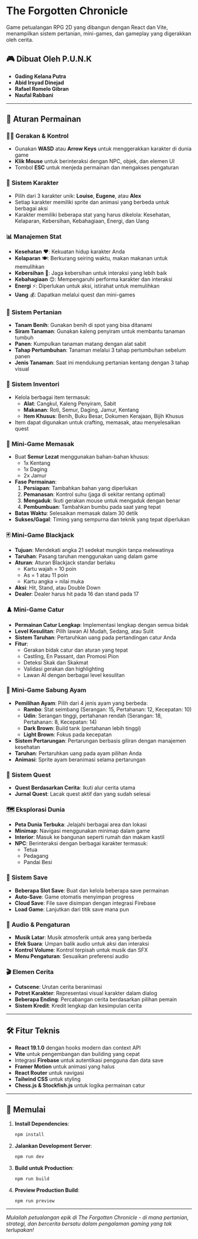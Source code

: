 # The Forgotten Chronicle

Game petualangan RPG 2D yang dibangun dengan React dan Vite, menampilkan sistem pertanian, mini-games, dan gameplay yang digerakkan oleh cerita.

## 🎮 Dibuat Oleh P.U.N.K

- **Gading Kelana Putra**
- **Abid Irsyad Dinejad**
- **Rafael Romelo Gibran**
- **Naufal Rabbani**

---

## 🎯 Aturan Permainan

### 🏃‍♂️ **Gerakan & Kontrol**
- Gunakan **WASD** atau **Arrow Keys** untuk menggerakkan karakter di dunia game
- **Klik Mouse** untuk berinteraksi dengan NPC, objek, dan elemen UI
- Tombol **ESC** untuk menjeda permainan dan mengakses pengaturan

### 👤 **Sistem Karakter**
- Pilih dari 3 karakter unik: **Louise**, **Eugene**, atau **Alex**
- Setiap karakter memiliki sprite dan animasi yang berbeda untuk berbagai aksi
- Karakter memiliki beberapa stat yang harus dikelola: Kesehatan, Kelaparan, Kebersihan, Kebahagiaan, Energi, dan Uang

### 📊 **Manajemen Stat**
- **Kesehatan** ❤️: Kekuatan hidup karakter Anda
- **Kelaparan** 🍽️: Berkurang seiring waktu, makan makanan untuk memulihkan
- **Kebersihan** 🧼: Jaga kebersihan untuk interaksi yang lebih baik
- **Kebahagiaan** 😊: Mempengaruhi performa karakter dan interaksi
- **Energi** ⚡: Diperlukan untuk aksi, istirahat untuk memulihkan
- **Uang** 💰: Dapatkan melalui quest dan mini-games

### 🌱 **Sistem Pertanian**
- **Tanam Benih**: Gunakan benih di spot yang bisa ditanami
- **Siram Tanaman**: Gunakan kaleng penyiram untuk membantu tanaman tumbuh
- **Panen**: Kumpulkan tanaman matang dengan alat sabit
- **Tahap Pertumbuhan**: Tanaman melalui 3 tahap pertumbuhan sebelum panen
- **Jenis Tanaman**: Saat ini mendukung pertanian kentang dengan 3 tahap visual

### 🎒 **Sistem Inventori**
- Kelola berbagai item termasuk:
  - **Alat**: Cangkul, Kaleng Penyiram, Sabit
  - **Makanan**: Roti, Semur, Daging, Jamur, Kentang
  - **Item Khusus**: Benih, Buku Besar, Dokumen Kerajaan, Bijih Khusus
- Item dapat digunakan untuk crafting, memasak, atau menyelesaikan quest

### 🍳 **Mini-Game Memasak**
- Buat **Semur Lezat** menggunakan bahan-bahan khusus:
  - 1x Kentang
  - 1x Daging  
  - 2x Jamur
- **Fase Permainan**:
  1. **Persiapan**: Tambahkan bahan yang diperlukan
  2. **Pemanasan**: Kontrol suhu (jaga di sekitar rentang optimal)
  3. **Mengaduk**: Ikuti gerakan mouse untuk mengaduk dengan benar
  4. **Pembumbuan**: Tambahkan bumbu pada saat yang tepat
- **Batas Waktu**: Selesaikan memasak dalam 30 detik
- **Sukses/Gagal**: Timing yang sempurna dan teknik yang tepat diperlukan

### 🃏 **Mini-Game Blackjack**
- **Tujuan**: Mendekati angka 21 sedekat mungkin tanpa melewatinya
- **Taruhan**: Pasang taruhan menggunakan uang dalam game
- **Aturan**: Aturan Blackjack standar berlaku
  - Kartu wajah = 10 poin
  - As = 1 atau 11 poin
  - Kartu angka = nilai muka
- **Aksi**: Hit, Stand, atau Double Down
- **Dealer**: Dealer harus hit pada 16 dan stand pada 17

### ♟️ **Mini-Game Catur**
- **Permainan Catur Lengkap**: Implementasi lengkap dengan semua bidak
- **Level Kesulitan**: Pilih lawan AI Mudah, Sedang, atau Sulit
- **Sistem Taruhan**: Pertaruhkan uang pada pertandingan catur Anda
- **Fitur**:
  - Gerakan bidak catur dan aturan yang tepat
  - Castling, En Passant, dan Promosi Pion
  - Deteksi Skak dan Skakmat
  - Validasi gerakan dan highlighting
  - Lawan AI dengan berbagai level kesulitan

### 🐓 **Mini-Game Sabung Ayam**
- **Pemilihan Ayam**: Pilih dari 4 jenis ayam yang berbeda:
  - **Rambo**: Stat seimbang (Serangan: 15, Pertahanan: 12, Kecepatan: 10)
  - **Udin**: Serangan tinggi, pertahanan rendah (Serangan: 18, Pertahanan: 8, Kecepatan: 14)
  - **Dark Brown**: Build tank (pertahanan lebih tinggi)
  - **Light Brown**: Fokus pada kecepatan
- **Sistem Pertarungan**: Pertarungan berbasis giliran dengan manajemen kesehatan
- **Taruhan**: Pertaruhkan uang pada ayam pilihan Anda
- **Animasi**: Sprite ayam beranimasi selama pertarungan

### 📜 **Sistem Quest**
- **Quest Berdasarkan Cerita**: Ikuti alur cerita utama
- **Jurnal Quest**: Lacak quest aktif dan yang sudah selesai

### 🗺️ **Eksplorasi Dunia**
- **Peta Dunia Terbuka**: Jelajahi berbagai area dan lokasi
- **Minimap**: Navigasi menggunakan minimap dalam game
- **Interior**: Masuk ke bangunan seperti rumah dan makam kastil
- **NPC**: Berinteraksi dengan berbagai karakter termasuk:
  - Tetua
  - Pedagang
  - Pandai Besi

### 💾 **Sistem Save**
- **Beberapa Slot Save**: Buat dan kelola beberapa save permainan
- **Auto-Save**: Game otomatis menyimpan progress
- **Cloud Save**: File save disimpan dengan integrasi Firebase
- **Load Game**: Lanjutkan dari titik save mana pun

### 🎵 **Audio & Pengaturan**
- **Musik Latar**: Musik atmosferik untuk area yang berbeda
- **Efek Suara**: Umpan balik audio untuk aksi dan interaksi
- **Kontrol Volume**: Kontrol terpisah untuk musik dan SFX
- **Menu Pengaturan**: Sesuaikan preferensi audio

### 🎬 **Elemen Cerita**
- **Cutscene**: Urutan cerita beranimasi
- **Potret Karakter**: Representasi visual karakter dalam dialog
- **Beberapa Ending**: Percabangan cerita berdasarkan pilihan pemain
- **Sistem Kredit**: Kredit lengkap dan kesimpulan cerita

---

## 🛠️ **Fitur Teknis**

- **React 19.1.0** dengan hooks modern dan context API
- **Vite** untuk pengembangan dan building yang cepat
- Integrasi **Firebase** untuk autentikasi pengguna dan data save
- **Framer Motion** untuk animasi yang halus
- **React Router** untuk navigasi
- **Tailwind CSS** untuk styling
- **Chess.js & Stockfish.js** untuk logika permainan catur

---

## 🚀 **Memulai**

1. **Install Dependencies**:
   ```bash
   npm install
   ```

2. **Jalankan Development Server**:
   ```bash
   npm run dev
   ```

3. **Build untuk Production**:
   ```bash
   npm run build
   ```

4. **Preview Production Build**:
   ```bash
   npm run preview
   ```

---

*Mulailah petualangan epik di The Forgotten Chronicle - di mana pertanian, strategi, dan bercerita bersatu dalam pengalaman gaming yang tak terlupakan!*

